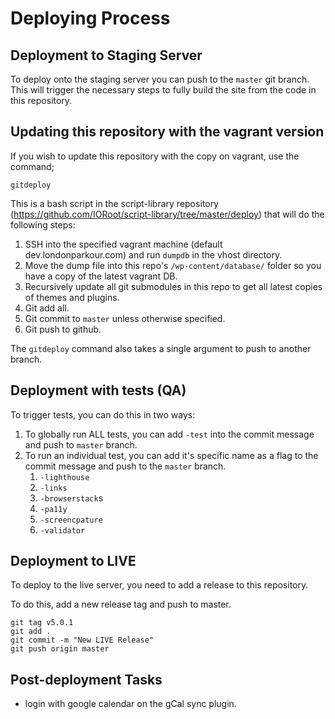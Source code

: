 # Deploying Process

## Deployment to Staging Server

To deploy onto the staging server you can push to the `master` git branch. This will trigger the necessary steps to fully build the site from the code in this repository.

## Updating this repository with the vagrant version

If you wish to update this repository with the copy on vagrant, use the command;

```
gitdeploy
```

This is a bash script in the script-library repository (https://github.com/IORoot/script-library/tree/master/deploy) that will do the following steps:

1. SSH into the specified vagrant machine (default dev.londonparkour.com) and run `dumpdb` in the vhost directory.
1. Move the dump file into this repo's `/wp-content/database/` folder so you have a copy of the latest vagrant DB.
1. Recursively update all git submodules in this repo to get all latest copies of themes and plugins.
1. Git add all.
1. Git commit to `master` unless otherwise specified.
1. Git push to github.

The `gitdeploy` command also takes a single argument to push to another branch.

## Deployment with tests (QA)

To trigger tests, you can do this in two ways:

1. To globally run ALL tests, you can add `-test` into the commit message and push to `master` branch.
1. To run an individual test, you can add it's specific name as a flag to the commit message and push to the `master` branch.
    1. `-lighthouse`
    1. `-links`
    1. `-browserstack`s
    1. `-pa11y`
    1. `-screencpature`
    1. `-validator`


## Deployment to LIVE

To deploy to the live server, you need to add a release to this repository.

To do this, add a new release tag and push to master.

```
git tag v5.0.1
git add .
git commit -m "New LIVE Release"
git push origin master
```

## Post-deployment Tasks

- login with google calendar on the gCal sync plugin.
